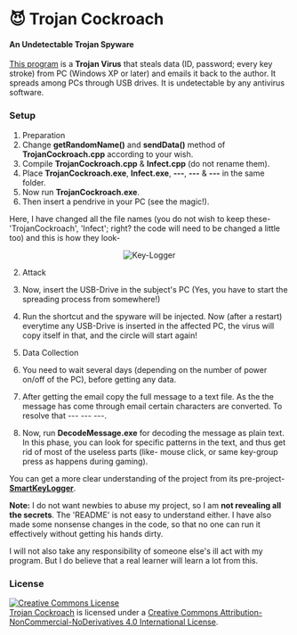 # :smiling_imp: Trojan Cockroach

#### An Undetectable Trojan Spyware

<a href="https://MinhasKamal.github.io/TrojanCockroach">This program</a> is a **Trojan Virus** that steals data (ID, password; every key stroke) from PC (Windows XP or later) and emails it back to the author. It spreads among PCs through USB drives. It is undetectable by any antivirus software.

### Setup
1. Preparation
  1. Change **getRandomName()** and **sendData()** method of **TrojanCockroach.cpp** according to your wish.
  2. Compile **TrojanCockroach.cpp** & **Infect.cpp** (do not rename them).
  3. Place **TrojanCockroach.exe**, **Infect.exe**, **---**, **---** & **---** in the same folder.
  4. Now run **TrojanCockroach.exe**.
  5. Then insert a pendrive in your PC (see the magic!).
  
  Here, I have changed all the file names (you do not wish to keep these- 'TrojanCockroach', 'Infect'; right? the code will need to be changed a little too) and this is how they look-
  
  <div align="center">
    <img src="https://cloud.githubusercontent.com/assets/5456665/18255358/cbaf8484-73ca-11e6-99a0-a5a52f65f8a0.PNG" alt="Key-Logger"/>
  </div>

2. Attack
  1. Now, insert the USB-Drive in the subject's PC (Yes, you have to start the spreading process from somewhere!)
  2. Run the shortcut and the spyware will be injected. Now (after a restart) everytime any USB-Drive is inserted in the affected PC, the virus will copy itself in that, and the circle will start again!

3. Data Collection
  1. You need to wait several days (depending on the number of power on/off of the PC), before getting any data.
  2. After getting the email copy the full message to a text file. As the the message has come through email certain characters are converted. To resolve that --- --- ---.
  3. Now, run **DecodeMessage.exe** for decoding the message as plain text. In this phase, you can look for specific patterns in the text, and thus get rid of most of the useless parts (like- mouse click, or same key-group press as happens during gaming).

You can get a more clear understanding of the project from its pre-project- **[SmartKeyLogger](https://github.com/MinhasKamal/SmartKeyLogger)**.

**Note:** I do not want newbies to abuse my project, so I am **not revealing all the secrets**. The 'README' is not easy to understand either. I have also made some nonsense changes in the code, so that no one can run it effectively without getting his hands dirty.

I will not also take any responsibility of someone else's ill act with my program. But I do believe that a real learner will learn a lot from this.


### License
<a rel="license" href="http://creativecommons.org/licenses/by-nc-nd/4.0/"><img alt="Creative Commons License" style="border-width:0" src="https://i.creativecommons.org/l/by-nc-nd/4.0/88x31.png" /></a><br /><a href="https://github.com/MinhasKamal/TrojanCockroach">Trojan Cockroach</a> is licensed under a <a rel="license" href="http://creativecommons.org/licenses/by-nc-nd/4.0/">Creative Commons Attribution-NonCommercial-NoDerivatives 4.0 International License</a>.

